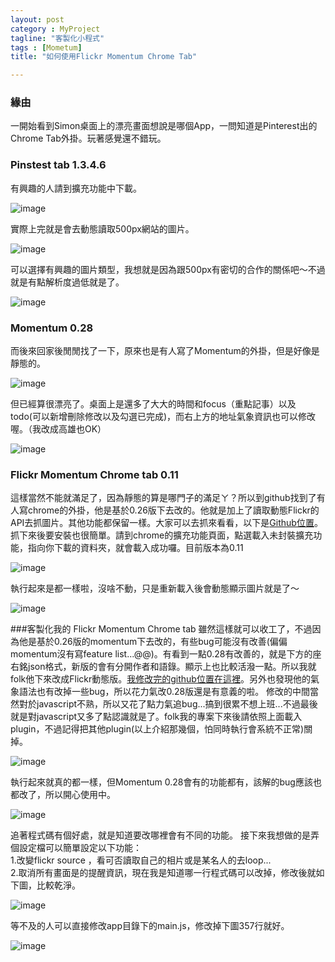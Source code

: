 ```yaml
---
layout: post
category : MyProject 
tagline: "客製化小程式"
tags : [Mometum]
title: "如何使用Flickr Momentum Chrome Tab"

---
```


### 緣由

一開始看到Simon桌面上的漂亮畫面想說是哪個App，一問知道是Pinterest出的Chrome Tab外掛。玩著感覺還不錯玩。

### Pinstest tab 1.3.4.6
有興趣的人請到擴充功能中下載。

![image](https://farm4.staticflickr.com/3929/15360552288_c9b8c80565_o.png)  

實際上完就是會去動態讀取500px網站的圖片。   

![image](https://farm4.staticflickr.com/3946/15544022531_fe6faa3fd7_o.png)  

可以選擇有興趣的圖片類型，我想就是因為跟500px有密切的合作的關係吧～不過就是有點解析度過低就是了。  
  
![image](https://farm6.staticflickr.com/5606/14926527773_0dca3ab55c_o.png)

### Momentum 0.28
而後來回家後閒閒找了一下，原來也是有人寫了Momentum的外掛，但是好像是靜態的。  

![image](https://farm4.staticflickr.com/3942/14926501483_816b478fed_o.png)

但已經算很漂亮了。桌面上是還多了大大的時間和focus（重點記事）以及todo(可以新增刪除修改以及勾選已完成)，而右上方的地址氣象資訊也可以修改喔。（我改成高雄也OK）  

![image](https://farm6.staticflickr.com/5614/15547557962_40c39dd18a_o.png)

### Flickr Momentum Chrome tab 0.11
這樣當然不能就滿足了，因為靜態的算是哪門子的滿足ㄚ？所以到github找到了有人寫chrome的外掛，他是基於0.26版下去改的。他就是加上了讀取動態Flickr的API去抓圖片。其他功能都保留一樣。大家可以去抓來看看，以下是[Github位置](https://github.com/McDo/Momentum-Flickr)。抓下來後要安裝也很簡單。請到chrome的擴充功能頁面，點選載入未封裝擴充功能，指向你下載的資料夾，就會載入成功囉。目前版本為0.11  

![image](https://farm6.staticflickr.com/5613/15546745915_caf4be872c_o.png)

執行起來是都一樣啦，沒啥不動，只是重新載入後會動態顯示圖片就是了～  

![image](https://farm6.staticflickr.com/5610/15361124400_3fce99e1fc_o.png)


###客製化我的 Flickr Momentum Chrome tab
雖然這樣就可以收工了，不過因為他是基於0.26版的momentum下去改的，有些bug可能沒有改善(偏偏momentum沒有寫feature list...@@)。有看到一點0.28有改善的，就是下方的座右銘json格式，新版的會有分開作者和語錄。顯示上也比較活潑一點。所以我就folk他下來改成Flickr動態版。[我修改完的github位置在這裡](https://github.com/dearsherlock/Modify_Momentum_2.8)。另外也發現他的氣象語法也有改掉一些bug，所以花力氣改0.28版還是有意義的啦。
修改的中間當然對於javascript不熟，所以又花了點力氣追bug...搞到很累不想上班...不過最後就是對javascript又多了點認識就是了。folk我的專案下來後請依照上面載入plugin，不過記得把其他plugin(以上介紹那幾個，怕同時執行會系統不正常)關掉。  

![image](https://farm4.staticflickr.com/3956/15544111721_45f0753e35_o.png)

執行起來就真的都一樣，但Momentum 0.28會有的功能都有，該解的bug應該也都改了，所以開心使用中。  

![image](https://farm4.staticflickr.com/3934/15547641652_363dc63c12_o.png)


追著程式碼有個好處，就是知道要改哪裡會有不同的功能。
接下來我想做的是弄個設定檔可以簡單設定以下功能：  
1.改變flickr source ，看可否讀取自己的相片或是某名人的去loop...  
2.取消所有畫面是的提醒資訊，現在我是知道哪一行程式碼可以改掉，修改後就如下圖，比較乾淨。  

![image](https://farm6.staticflickr.com/5608/14926075594_293766f990_o.png)

等不及的人可以直接修改app目錄下的main.js，修改掉下圖357行就好。  

![image](https://farm4.staticflickr.com/3937/15360208579_d4bfbe17f8_o.png)
